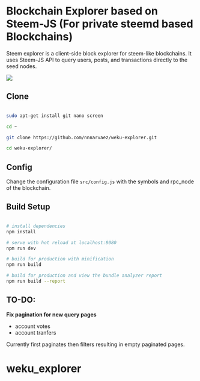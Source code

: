 # Blockchain Explorer based on Steem-JS (For private steemd based Blockchains)
Steem explorer is a client-side block explorer for steem-like blockchains. It uses Steem-JS API to query users, posts, and transactions directly to the seed nodes.

![](https://cdn.steemitimages.com/DQmbHSzTWPQHwZkFJr185z3P7ZQhwVZtWDPmS8y37Gm9HuG/image.png)

## Clone
``` bash

sudo apt-get install git nano screen

cd ~

git clone https://github.com/nnnarvaez/weku-explorer.git 

cd weku-explorer/
```

## Config
Change the configuration file `src/config.js` with the symbols and rpc_node of the blockchain.

## Build Setup

``` bash

# install dependencies
npm install

# serve with hot reload at localhost:8080
npm run dev

# build for production with minification
npm run build

# build for production and view the bundle analyzer report
npm run build --report
```

## TO-DO:

**Fix pagination for new query pages**

* account votes
* account tranfers

Currently first paginates then filters resulting in empty paginated pages.
# weku_explorer
